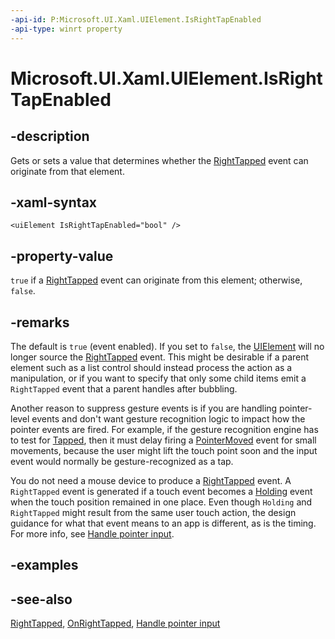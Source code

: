 ```yaml
---
-api-id: P:Microsoft.UI.Xaml.UIElement.IsRightTapEnabled
-api-type: winrt property
---
```


<!-- Property syntax
public bool IsRightTapEnabled { get;  set; }
-->

# Microsoft.UI.Xaml.UIElement.IsRightTapEnabled

## -description

Gets or sets a value that determines whether the [RightTapped](uielement_righttapped.md) event can originate from that element.

## -xaml-syntax

```xaml
<uiElement IsRightTapEnabled="bool" />
```

## -property-value

`true` if a [RightTapped](uielement_righttapped.md) event can originate from this element; otherwise, `false`.

## -remarks

The default is `true` (event enabled). If you set to `false`, the [UIElement](uielement.md) will no longer source the [RightTapped](uielement_righttapped.md) event. This might be desirable if a parent element such as a list control should instead process the action as a manipulation, or if you want to specify that only some child items emit a `RightTapped` event that a parent handles after bubbling.

Another reason to suppress gesture events is if you are handling pointer-level events and don't want gesture recognition logic to impact how the pointer events are fired. For example, if the gesture recognition engine has to test for [Tapped](uielement_tapped.md), then it must delay firing a [PointerMoved](uielement_pointermoved.md) event for small movements, because the user might lift the touch point soon and the input event would normally be gesture-recognized as a tap.

You do not need a mouse device to produce a [RightTapped](uielement_righttapped.md) event. A `RightTapped` event is generated if a touch event becomes a [Holding](uielement_holding.md) event when the touch position remained in one place. Even though `Holding` and `RightTapped` might result from the same user touch action, the design guidance for what that event means to an app is different, as is the timing. For more info, see [Handle pointer input](/windows/apps/design/input/handle-pointer-input).

## -examples

## -see-also

[RightTapped](uielement_righttapped.md), [OnRightTapped](../microsoft.ui.xaml.controls/control_onrighttapped_706625126.md), [Handle pointer input](/windows/apps/design/input/handle-pointer-input)
